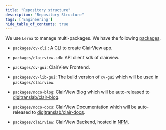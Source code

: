 ```yaml
---
title: "Repository structure"
description: "Repository Structure"
tags: ['Engineering']
hide_table_of_contents: true
---
```


We use ``Lerna`` to manage multi-packages. We have the following [packages](https://github.com/digitranslab/clairview/tree/master/packages).

- ``packages/cv-cli`` : A CLI to create ClairView app.

- ``packages/clairview-sdk``: API client sdk of clairview.

- ``packages/cv-gui``: ClairView Frontend.

- ``packages/cv-lib-gui``: The build version of ``cv-gui`` which will be used in ``packages/clairview``.

- ``packages/noco-blog``: ClairView Blog which will be auto-released to [digitranslab/clair-blog](https://github.com/digitranslab/noco-blog).

- ``packages/noco-docs``: ClairView Documentation which will be auto-released to [digitranslab/clair-docs](https://github.com/digitranslab/noco-docs).

- ``packages/clairview``: ClairView Backend, hosted in [NPM](https://www.npmjs.com/package/clairview).